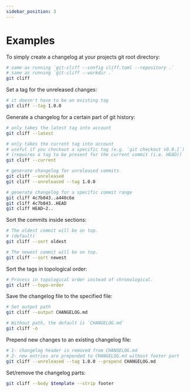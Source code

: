 ```yaml
---
sidebar_position: 3
---
```


# Examples

To simply create a changelog at your projects git root directory:

```bash
# same as running `git-cliff --config cliff.toml --repository .`
# same as running `git-cliff --workdir .`
git cliff
```

Set a tag for the unreleased changes:

```bash
# it doesn't have to be an existing tag
git cliff --tag 1.0.0
```

Generate a changelog for a certain part of git history:

```bash
# only takes the latest tag into account
git cliff --latest

# only takes the current tag into account
# useful if you checkout a specific tag (e.g. `git checkout v0.0.1`)
# (requires a tag to be present for the current commit (i.e. HEAD))
git cliff --current

# generate changelog for unreleased commits
git cliff --unreleased
git cliff --unreleased --tag 1.0.0

# generate changelog for a specific commit range
git cliff 4c7b043..a440c6e
git cliff 4c7b043..HEAD
git cliff HEAD~2..
```

Sort the commits inside sections:

```bash
# The oldest commit will be on top.
# (default)
git cliff --sort oldest

# The newest commit will be on top.
git cliff --sort newest
```

Sort the tags in topological order:

```bash
# Process in topological order instead of chronological.
git cliff --topo-order
```

Save the changelog file to the specified file:

```bash
# Set output path
git cliff --output CHANGELOG.md

# Without path, the default is `CHANGELOG.md`
git cliff -o
```

Prepend new changes to an existing changelog file:

```bash
# 1- changelog header is removed from CHANGELOG.md
# 2- new entries are prepended to CHANGELOG.md without footer part
git cliff --unreleased --tag 1.0.0 --prepend CHANGELOG.md
```

Set/remove the changelog parts:

```bash
git cliff --body $template --strip footer
```
